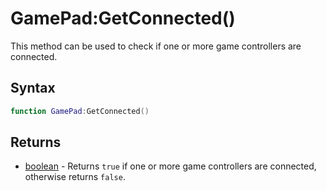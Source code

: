 # GamePad:GetConnected()

This method can be used to check if one or more game controllers are connected.

## Syntax

```lua
function GamePad:GetConnected()
```

## Returns

- [boolean](https://www.lua.org/pil/2.2.html) - Returns `true` if one or more game controllers are connected, otherwise returns `false`.